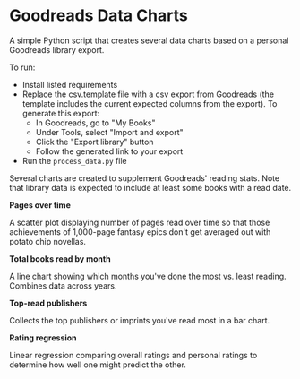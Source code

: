 # Goodreads Data Charts

A simple Python script that creates several data charts based on a personal Goodreads library export.

To run:
* Install listed requirements
* Replace the csv.template file with a csv export from Goodreads (the template includes the current expected columns from the export). To generate this export:
  * In Goodreads, go to "My Books"
  * Under Tools, select "Import and export"
  * Click the "Export library" button
  * Follow the generated link to your export
* Run the `process_data.py` file

Several charts are created to supplement Goodreads' reading stats. Note that library data is expected to include at least some books with a read date.

**Pages over time**

A scatter plot displaying number of pages read over time so that those achievements of 1,000-page fantasy epics don't get averaged out with potato chip novellas.

**Total books read by month**

A line chart showing which months you've done the most vs. least reading. Combines data across years.

**Top-read publishers**

Collects the top publishers or imprints you've read most in a bar chart.

**Rating regression**

Linear regression comparing overall ratings and personal ratings to determine how well one might predict the other.
